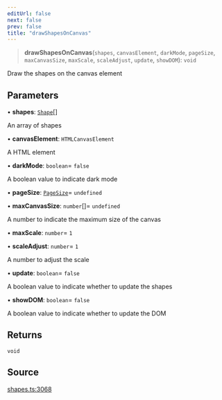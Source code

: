 ```yaml
---
editUrl: false
next: false
prev: false
title: "drawShapesOnCanvas"
---
```


> **drawShapesOnCanvas**(`shapes`, `canvasElement`, `darkMode`, `pageSize`, `maxCanvasSize`, `maxScale`, `scaleAdjust`, `update`, `showDOM`): `void`

Draw the shapes on the canvas element

## Parameters

• **shapes**: [`Shape`](/api-core/classes/shape/)[]

An array of shapes

• **canvasElement**: `HTMLCanvasElement`

A <canvas> HTML element

• **darkMode**: `boolean`= `false`

A boolean value to indicate dark mode

• **pageSize**: [`PageSize`](/api-core/type-aliases/pagesize/)= `undefined`

• **maxCanvasSize**: `number`[]= `undefined`

A number to indicate the maximum size of the canvas

• **maxScale**: `number`= `1`

• **scaleAdjust**: `number`= `1`

A number to adjust the scale

• **update**: `boolean`= `false`

A boolean value to indicate whether to update the shapes

• **showDOM**: `boolean`= `false`

A boolean value to indicate whether to update the DOM

## Returns

`void`

## Source

[shapes.ts:3068](https://github.com/dgmjs/dgmjs/blob/main/packages/core/src/shapes.ts#L3068)
